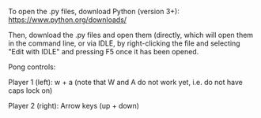 To open the .py files, download Python (version 3+):
https://www.python.org/downloads/

Then, download the .py files and open them (directly, 
which will open them in the command line, or via IDLE,
by right-clicking the file and selecting "Edit with IDLE"
and pressing F5 once it has been opened.


Pong controls:

Player 1 (left):  w + a (note that W and A do not work yet, i.e. do not have caps lock on)

Player 2 (right): Arrow keys (up + down)
 

